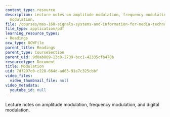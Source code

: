 ```yaml
---
content_type: resource
description: Lecture notes on amplitude modulation, frequency modulation, and digital
  modulation.
file: /courses/mas-160-signals-systems-and-information-for-media-technology-fall-2007/7df297c0c228664dad6391e7c325cbbf_1210_modulation.pdf
file_type: application/pdf
learning_resource_types:
- Readings
ocw_type: OCWFile
parent_title: Readings
parent_type: CourseSection
parent_uid: 9d8ab809-13c0-2739-bcc1-42335cfb478b
resourcetype: Document
title: Modulation
uid: 7df297c0-c228-664d-ad63-91e7c325cbbf
video_files:
  video_thumbnail_file: null
video_metadata:
  youtube_id: null
---
```

Lecture notes on amplitude modulation, frequency modulation, and digital modulation.

